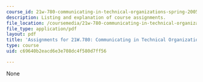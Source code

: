 ```yaml
---
course_id: 21w-780-communicating-in-technical-organizations-spring-2005
description: Listing and explanation of course assignments.
file_location: /coursemedia/21w-780-communicating-in-technical-organizations-spring-2005/c69640b2eacd6e3e708dc4f580d7ff56_assignment21w780.pdf
file_type: application/pdf
layout: pdf
title: 'Assignments for 21W.780: Communicating in Technical Organization'
type: course
uid: c69640b2eacd6e3e708dc4f580d7ff56

---
```

None